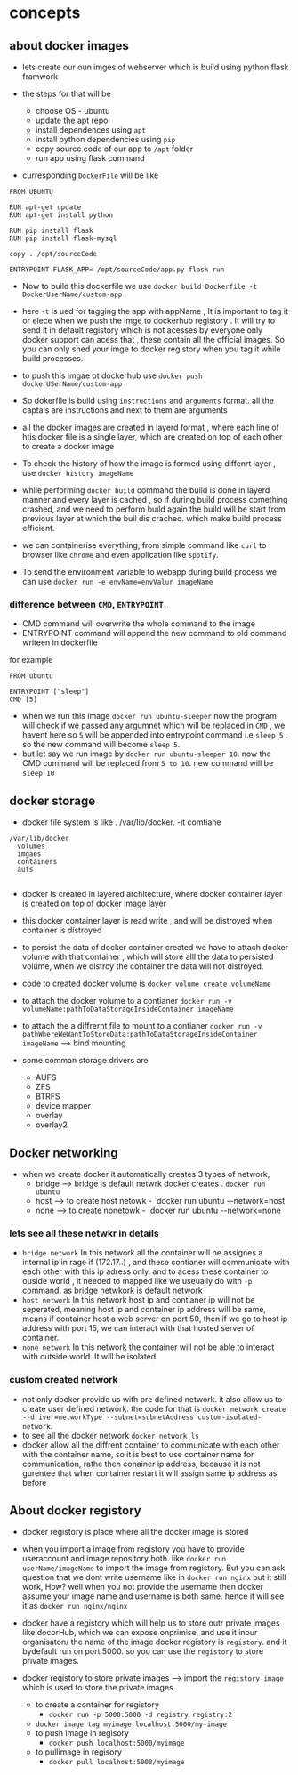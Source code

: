 # concepts

## about docker images

- lets create our oun imges of webserver which is build using python flask framwork
- the steps for that will be 
  - choose OS - ubuntu
  - update the apt repo
  - install dependences using `apt`
  - install python dependencies using `pip`
  - copy source code of our app to `/apt` folder 
  - run app using flask command 
 
 - curresponding `DockerFile` will be like
 ```
 FROM UBUNTU
 
 RUN apt-get update
 RUN apt-get install python
 
 RUN pip install flask
 RUN pip install flask-mysql
 
 copy . /opt/sourceCode
 
 ENTRYPOINT FLASK_APP= /opt/sourceCode/app.py flask run
 ```
 
 
- Now to build this dockerfile we use `docker build Dockerfile -t DockerUserName/custom-app`
- here `-t` is ued for tagging the app with appName , It is important to tag it or elece when we push the imge to dockerhub registory . It will try to send it in default registory which is not acesses by everyone only docker support can acess that , these contain all the official images. So ypu can only sned your imge to docker registory when you tag it while build processes.
 

-  to push this imgae ot dockerhub use `docker push dockerUSerName/custom-app`


- So dokerfile is build using `instructions` and `arguments` format. all the captals are instructions and next to them are arguments
 
- all the docker images are created in layerd format , where each line of htis docker file is a single layer, which are created on top of each other to create a docker image
- To check the history of how the image is formed using diffenrt layer , use `docker history imageName`
-  while performing `docker build` command the build is done in layerd manner and every layer is cached , so if during build process comething crashed, and we need to perform build again the build will be start from previous layer at which the buil dis crached. which make build process efficient.

- we can containerise everything, from simple command like `curl` to browser like `chrome` and even application like `spotify`. 

- To send the environment variable to webapp during build process we can use  `docker run -e envName=envValur imageName` 


### difference between `CMD`, `ENTRYPOINT`.

- CMD command will overwrite the whole command to the image
- ENTRYPOINT command will append the new command to old command writeen in dockerfile

for example 

```
FROM ubuntu

ENTRYPOINT ["sleep"]
CMD [5]
```

- when we run this image `docker run ubuntu-sleeper` now the program will check if we passed any argumnet which will be replaced in `CMD` , we havent here so `5` will be appended into entrypoint command i.e `sleep 5` . so the new command will become `sleep 5`.
- but let say we run image by `docker run ubuntu-sleeper 10`. now the CMD command will be replaced from `5 to 10`. new command will be `sleep 10`



## docker storage

- docker file system is like . /var/lib/docker.
-it comtiane
```
/var/lib/docker
  volumes
  imgaes
  containers
  aufs
  
```

- docker is created in layered architecture, where docker container layer is created on top of docker image layer
- this docker container layer is read write , and will be distroyed when container is distroyed 
- to persist the data of docker container created we have to attach docker volume with that container , which will store alll the data to persisted volume, when we distroy the container the data will not distroyed.
- code to created docker volume is `docker volume create volumeName`  
- to attach the docker volume to a contianer `docker run -v volumeName:pathToDataStorageInsideContainer imageName`   
- to attach the a diffrernt file to mount  to a contianer `docker run -v pathWhereWeWantToStoreData:pathToDataStorageInsideContainer imageName`    --> bind mounting

- some comman storage drivers are
  - AUFS
  - ZFS
  - BTRFS
  - device mapper
  - overlay
  - overlay2


## Docker networking

- when we create docker it automatically creates 3 types of network, 
  - bridge  --> bridge is default netwrk docker creates . `docker run ubuntu`
  - host  --> to create host netowk - `docker run ubuntu --network=host
  - none  --> to create nonetowk - `docker run ubuntu --network=none


### lets  see all these netwkr in details

- `bridge network` In this network all the container will be assignes a internal ip in rage if (172.17..) , and these contianer will communicate with each other with this ip adress only. and to acess these container to ouside world , it needed to mapped like we useually do with `-p` command. as bridge netwkork is default network
- `host network` In this network host ip and contianer ip will not be seperated, meaning host ip and container ip address will be same, means if container host a web server on port 50, then if we go to host ip address with port 15, we can interact with that hosted server of container. 
- `none network` In this network the container will not be able to interact with outside world. It will be isolated 


### custom created network

- not only docker provide us with pre defined network. it also allow us to create user defined network. the code for that is `docker network create --driver=networkType --subnet=subnetAddress custom-isolated-network`. 
- to see all the docker network `docker network ls`
- docker allow all the diffrent container to communicate with each other with the container name, so it is best to use container name for communication, rathe then conainer ip address, because it is not gurentee that when container restart it will assign same ip address as before




## About docker registory

- docker registory is place where all the docker image is stored
- when you import a image from registory you have to provide useraccount and image repository both. like `docker run userName/imageName` to import the image from registory. But you can ask question that we dont write username like in `docker run nginx` but it still work, How? well when you not provide the username then docker assume your image name and username is both same. hence it will see it as `docker run nginx/nginx` 


- docker have a registory which will help us to store outr private images like docorHub, which we can expose onprimise, and use it inour organisaton/ the name of the image docker registory is `registory`. and it bydefault run on port 5000. so you can use the `registory` to store private images.



- docker registory to store private images --> import the `registory image` which is used to store the private images
    - to create a container for registory
       -  `docker run -p 5000:5000 -d registry registry:2`
    - `docker image tag myimage localhost:5000/my-image`
    - to push image in regisory
        - `docker push localhost:5000/myimage`
     - to pullimage in regisory
        - `docker pull localhost:5000/myimage`
